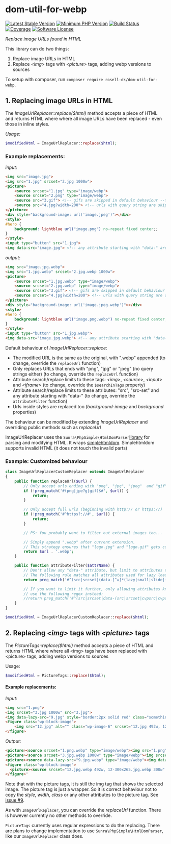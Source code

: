 # dom-util-for-webp

[![Latest Stable Version](https://img.shields.io/packagist/v/rosell-dk/dom-util-for-webp.svg?style=flat-square)](https://packagist.org/packages/rosell-dk/dom-util-for-webp)
[![Minimum PHP Version](https://img.shields.io/badge/php-%3E%3D%205.6-8892BF.svg?style=flat-square)](https://php.net)
[![Build Status](https://img.shields.io/github/workflow/status/rosell-dk/dom-util-for-webp/PHP?logo=GitHub&style=flat-square)](https://github.com/rosell-dk/dom-util-for-webp/actions/workflows/php.yml)
[![Coverage](https://img.shields.io/endpoint?url=https://little-b.it/dom-util-for-webp/code-coverage/coverage-badge.json)](http://little-b.it/dom-util-for-webp/code-coverage/coverage/index.html)
[![Software License](https://img.shields.io/badge/license-MIT-brightgreen.svg?style=flat-square)](https://github.com/rosell-dk/dom-util-for-webp/blob/master/LICENSE)

*Replace image URLs found in HTML*

This library can do two things:

1) Replace image URLs in HTML
2) Replace *&lt;img&gt;* tags with *&lt;picture&gt;* tags, adding webp versions to sources

To setup with composer, run ```composer require rosell-dk/dom-util-for-webp```.

## 1. Replacing image URLs in HTML

The *ImageUrlReplacer::replace($html)* method accepts a piece of HTML and returns HTML where where all image URLs have been replaced - even those in inline styles.

*Usage:*

```php
$modifiedHtml = ImageUrlReplacer::replace($html);
```

### Example replacements:

*input:*

```html
<img src="image.jpg">
<img src="1.jpg" srcset="2.jpg 1000w">
<picture>
    <source srcset="1.jpg" type="image/webp">
    <source srcset="2.png" type="image/webp">
    <source src="3.gif"> <!-- gifs are skipped in default behaviour -->
    <source src="4.jpg?width=200"> <!-- urls with query string are skipped in default behaviour -->
</picture>
<div style="background-image: url('image.jpeg')"></div>
<style>
#hero {
    background: lightblue url("image.png") no-repeat fixed center;;
}
</style>
<input type="button" src="1.jpg">
<img data-src="image.jpg"> <!-- any attribute starting with "data-" are replaced (if it ends with "jpg", "jpeg" or "png"). For lazy-loading -->
```

*output:*

```html
<img src="image.jpg.webp">
<img src="1.jpg.webp" srcset="2.jpg.webp 1000w">
<picture>
    <source srcset="1.jpg.webp" type="image/webp">
    <source srcset="2.jpg.webp" type="image/webp">
    <source srcset="3.gif"> <!-- gifs are skipped in default behaviour -->
    <source srcset="4.jpg?width=200"> <!-- urls with query string are skipped in default behaviour -->
</picture>
<div style="background-image: url('image.jpeg.webp')"></div>
<style>
#hero {
    background: lightblue url("image.png.webp") no-repeat fixed center;;
}
</style>
<input type="button" src="1.jpg.webp">
<img data-src="image.jpg.webp"> <!-- any attribute starting with "data-" are replaced (if it ends with "jpg", "jpeg" or "png"). For lazy-loading -->
```

Default behaviour of *ImageUrlReplacer::replace*:
- The modified URL is the same as the original, with ".webp" appended (to change, override the `replaceUrl` function)
- Only replaces URLs that ends with "png", "jpg" or "jpeg" (no query strings either) (to change, override the `replaceUrl` function)
- Attribute search/replace limits to these tags: *&lt;img&gt;*, *&lt;source&gt;*, *&lt;input&gt;* and *&lt;iframe&gt;* (to change, override the `$searchInTags` property)
- Attribute search/replace limits to these attributes: "src", "src-set" and any attribute starting with "data-" (to change, override the `attributeFilter` function)
- Urls inside styles are replaced too (*background-image* and *background* properties)

The behaviour can be modified by extending *ImageUrlReplacer* and overriding public methods such as *replaceUrl*

ImageUrlReplacer uses the  `Sunra\PhpSimple\HtmlDomParser`[library](https://github.com/sunra/php-simple-html-dom-parser) for parsing and modifying HTML. It wraps [simplehtmldom](http://simplehtmldom.sourceforge.net/). Simplehtmldom supports invalid HTML (it does not touch the invalid parts)


### Example: Customized behaviour

```php
class ImageUrlReplacerCustomReplacer extends ImageUrlReplacer
{
    public function replaceUrl($url) {
        // Only accept urls ending with "png", "jpg", "jpeg"  and "gif"
        if (!preg_match('#(png|jpe?g|gif)$#', $url)) {
            return;
        }

        // Only accept full urls (beginning with http:// or https://)
        if (!preg_match('#^https?://#', $url)) {
            return;
        }

        // PS: You probably want to filter out external images too...

        // Simply append ".webp" after current extension.
        // This strategy ensures that "logo.jpg" and "logo.gif" gets counterparts with unique names
        return $url . '.webp';
    }

    public function attributeFilter($attrName) {
        // Don't allow any "data-" attribute, but limit to attributes that smells like they are used for images
        // The following rule matches all attributes used for lazy loading images that we know of
        return preg_match('#^(src|srcset|(data-[^=]*(lazy|small|slide|img|large|src|thumb|source|set|bg-url)[^=]*))$#i', $attrName);

        // If you want to limit it further, only allowing attributes known to be used for lazy load,
        // use the following regex instead:
        //return preg_match('#^(src|srcset|data-(src|srcset|cvpsrc|cvpset|thumb|bg-url|large_image|lazyload|source-url|srcsmall|srclarge|srcfull|slide-img|lazy-original))$#i', $attrName);
    }
}

$modifiedHtml = ImageUrlReplacerCustomReplacer::replace($html);
```


## 2. Replacing *&lt;img&gt;* tags with *&lt;picture&gt;* tags

The *PictureTags::replace($html)* method accepts a piece of HTML and returns HTML where where all &lt;img&gt; tags have been replaced with &lt;picture&gt; tags, adding webp versions to sources

Usage:

```php
$modifiedHtml = PictureTags::replace($html);
```

#### Example replacements:

*Input:*
```html
<img src="1.png">
<img srcset="3.jpg 1000w" src="3.jpg">
<img data-lazy-src="9.jpg" style="border:2px solid red" class="something">
<figure class="wp-block-image">
    <img src="12.jpg" alt="" class="wp-image-6" srcset="12.jpg 492w, 12-300x265.jpg 300w" sizes="(max-width: 492px) 100vw, 492px">
</figure>
```

*Output*:
```html
<picture><source srcset="1.png.webp" type="image/webp"><img src="1.png" class="webpexpress-processed"></picture>
<picture><source srcset="3.jpg.webp 1000w" type="image/webp"><img srcset="3.jpg 1000w" src="3.jpg" class="webpexpress-processed"></picture>
<picture><source data-lazy-src="9.jpg.webp" type="image/webp"><img data-lazy-src="9.jpg" style="border:2px solid red" class="something webpexpress-processed"></picture>
<figure class="wp-block-image">
  <picture><source srcset="12.jpg.webp 492w, 12-300x265.jpg.webp 300w" sizes="(max-width: 492px) 100vw, 492px" type="image/webp"><img src="12.jpg" alt="" class="wp-image-6 webpexpress-processed" srcset="12.jpg 492w, 12-300x265.jpg 300w" sizes="(max-width: 492px) 100vw, 492px"></picture>
</figure>'
```

Note that with the picture tags, it is still the img tag that shows the selected image. The picture tag is just a wrapper.
So it is correct behaviour not to copy the *style*, *width*, *class* or any other attributes to the picture tag. See [issue #9](https://github.com/rosell-dk/dom-util-for-webp/issues/9).


As with `ImageUrlReplacer`, you can override the *replaceUrl* function. There is however currently no other methods to override.

`PictureTags` currently uses regular expressions to do the replacing. There are plans to change implementation to use `Sunra\PhpSimple\HtmlDomParser`, like our `ImageUrlReplacer` class does.
